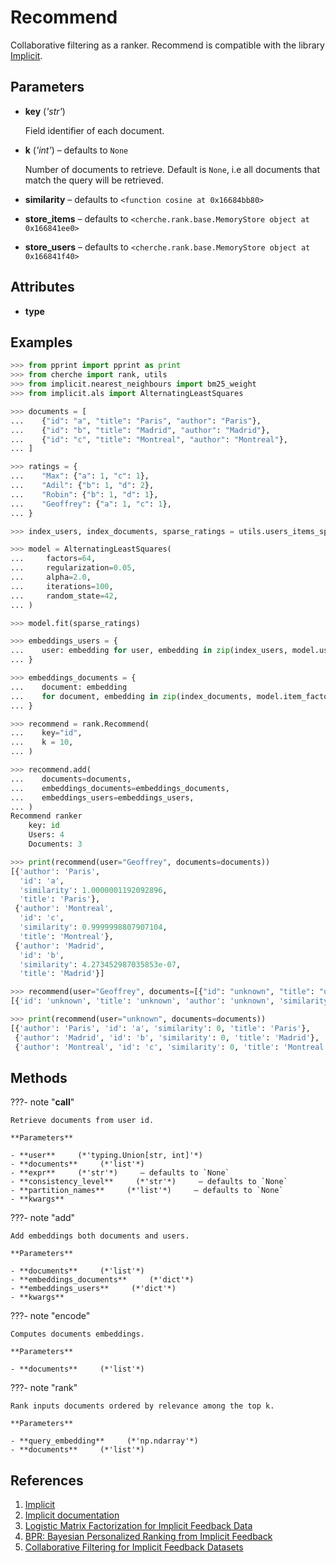# Recommend

Collaborative filtering as a ranker. Recommend is compatible with the library [Implicit](https://github.com/benfred/implicit).



## Parameters

- **key** (*'str'*)

    Field identifier of each document.

- **k** (*'int'*) – defaults to `None`

    Number of documents to retrieve. Default is `None`, i.e all documents that match the query will be retrieved.

- **similarity** – defaults to `<function cosine at 0x16684bb80>`

- **store_items** – defaults to `<cherche.rank.base.MemoryStore object at 0x166841ee0>`

- **store_users** – defaults to `<cherche.rank.base.MemoryStore object at 0x166841f40>`


## Attributes

- **type**


## Examples

```python
>>> from pprint import pprint as print
>>> from cherche import rank, utils
>>> from implicit.nearest_neighbours import bm25_weight
>>> from implicit.als import AlternatingLeastSquares

>>> documents = [
...    {"id": "a", "title": "Paris", "author": "Paris"},
...    {"id": "b", "title": "Madrid", "author": "Madrid"},
...    {"id": "c", "title": "Montreal", "author": "Montreal"},
... ]

>>> ratings = {
...    "Max": {"a": 1, "c": 1},
...    "Adil": {"b": 1, "d": 2},
...    "Robin": {"b": 1, "d": 1},
...    "Geoffrey": {"a": 1, "c": 1},
... }

>>> index_users, index_documents, sparse_ratings = utils.users_items_sparse(ratings=ratings)

>>> model = AlternatingLeastSquares(
...     factors=64,
...     regularization=0.05,
...     alpha=2.0,
...     iterations=100,
...     random_state=42,
... )

>>> model.fit(sparse_ratings)

>>> embeddings_users = {
...    user: embedding for user, embedding in zip(index_users, model.user_factors)
... }

>>> embeddings_documents = {
...    document: embedding
...    for document, embedding in zip(index_documents, model.item_factors)
... }

>>> recommend = rank.Recommend(
...    key="id",
...    k = 10,
... )

>>> recommend.add(
...    documents=documents,
...    embeddings_documents=embeddings_documents,
...    embeddings_users=embeddings_users,
... )
Recommend ranker
    key: id
    Users: 4
    Documents: 3

>>> print(recommend(user="Geoffrey", documents=documents))
[{'author': 'Paris',
  'id': 'a',
  'similarity': 1.0000001192092896,
  'title': 'Paris'},
 {'author': 'Montreal',
  'id': 'c',
  'similarity': 0.9999998807907104,
  'title': 'Montreal'},
 {'author': 'Madrid',
  'id': 'b',
  'similarity': 4.273452987035853e-07,
  'title': 'Madrid'}]

>>> recommend(user="Geoffrey", documents=[{"id": "unknown", "title": "unknown", "author": "unknown"}])
[{'id': 'unknown', 'title': 'unknown', 'author': 'unknown', 'similarity': 0}]

>>> print(recommend(user="unknown", documents=documents))
[{'author': 'Paris', 'id': 'a', 'similarity': 0, 'title': 'Paris'},
 {'author': 'Madrid', 'id': 'b', 'similarity': 0, 'title': 'Madrid'},
 {'author': 'Montreal', 'id': 'c', 'similarity': 0, 'title': 'Montreal'}]
```

## Methods

???- note "__call__"

    Retrieve documents from user id.

    **Parameters**

    - **user**     (*'typing.Union[str, int]'*)    
    - **documents**     (*'list'*)    
    - **expr**     (*'str'*)     – defaults to `None`    
    - **consistency_level**     (*'str'*)     – defaults to `None`    
    - **partition_names**     (*'list'*)     – defaults to `None`    
    - **kwargs**    
    
???- note "add"

    Add embeddings both documents and users.

    **Parameters**

    - **documents**     (*'list'*)    
    - **embeddings_documents**     (*'dict'*)    
    - **embeddings_users**     (*'dict'*)    
    - **kwargs**    
    
???- note "encode"

    Computes documents embeddings.

    **Parameters**

    - **documents**     (*'list'*)    
    
???- note "rank"

    Rank inputs documents ordered by relevance among the top k.

    **Parameters**

    - **query_embedding**     (*'np.ndarray'*)    
    - **documents**     (*'list'*)    
    
## References

1. [Implicit](https://github.com/benfred/implicit)
2. [Implicit documentation](https://benfred.github.io/implicit/)
3. [Logistic Matrix Factorization for Implicit Feedback Data](https://web.stanford.edu/~rezab/nips2014workshop/submits/logmat.pdf)
4. [BPR: Bayesian Personalized Ranking from Implicit Feedback](https://arxiv.org/pdf/1205.2618.pdf)
5. [Collaborative Filtering for Implicit Feedback Datasets](http://yifanhu.net/PUB/cf.pdf)


